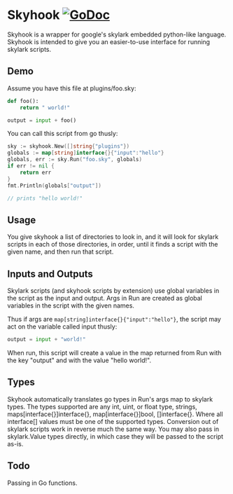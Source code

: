 # Skyhook [![GoDoc](https://godoc.org/github.com/natefinch/skyhook?status.svg)](https://godoc.org/github.com/natefinch/skyhook)


Skyhook is a wrapper for google's skylark embedded python-like language.
Skyhook is intended to give you an easier-to-use interface for running skylark
scripts.  

## Demo

Assume you have this file at plugins/foo.sky:

```python
def foo():
    return " world!"

output = input + foo()
```

You can call this script from go thusly:

```go
sky := skyhook.New([]string{"plugins"})
globals := map[string]interface{}{"input":"hello"}
globals, err := sky.Run("foo.sky", globals)
if err != nil {
    return err
}
fmt.Println(globals["output"])

// prints "hello world!"
```

## Usage

You give skyhook a list of directories to look in, and it will look
for skylark scripts in each of those directories, in order, until it finds a
script with the given name, and then run that script.

## Inputs and Outputs

Skylark scripts (and skyhook scripts by extension) use global variables in the
script as the input and output.  Args in Run are created as global variables in
the script with the given names.

Thus if args are `map[string]interface{}{"input":"hello"}`, the script may act
on the variable called input thusly:

```python
output = input + "world!"
```

When run, this script will create a value in the map returned from Run with the
key "output" and with the value "hello world!".

## Types

Skyhook automatically translates go types in Run's args map to skylark types.
The types supported are any int, uint, or float type, strings,
maps[interface{}]interface{}, map[interface{}]bool, []interface{}.  Where all
interface[] values must be one of the supported types.  Conversion out of
skylark scripts work in reverse much the same way.  You may also pass in
skylark.Value types directly, in which case they will be passed to the script
as-is.

## Todo

Passing in Go functions.